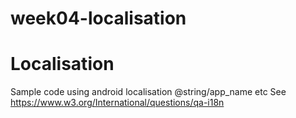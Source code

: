 # week04-localisation
# Localisation 
Sample code using android localisation
@string/app_name etc
See https://www.w3.org/International/questions/qa-i18n

